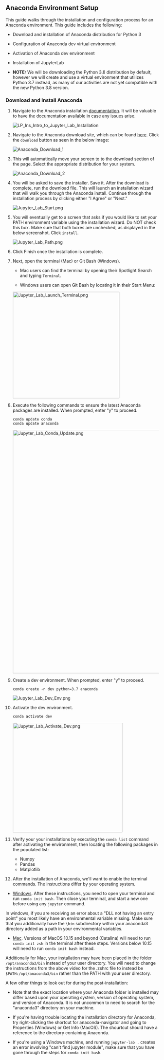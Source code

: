 ## Anaconda Environment Setup

This guide walks through the installation and configuration process for an Anaconda environment. This guide includes the following:

* Download and installation of Anaconda distribution for Python 3 

* Configuration of Anaconda dev virtual environment

* Activation of Anaconda dev environment

* Installation of JupyterLab

* **NOTE:** We will be downloading the Python 3.8 distribution by default, however we will create and use a virtual environment that utilizes Python 3.7 instead, as many of our activities are not yet compatible with the new Python 3.8 version.

### Download and Install Anaconda

1. Navigate to the Anaconda installation [documentation](https://docs.anaconda.com/anaconda/install/). It will be valuable to have the documentation available in case any issues arise.

    ![LP_Ins_Intro_to_Jupyter_Lab_Installation](Images/Jupyter_Lab_Installation.png)

2. Navigate to the Anaconda download site, which can be found [here](https://www.anaconda.com/distribution/#windows). Click the `download` button as seen in the below image:

    ![Anaconda_Download_1](Images/Anaconda_Download_1.png)

3. This will automatically move your screen to to the download section of the page.  Select the appropriate distribution for your system.

    ![Anaconda_Download_2](Images/Anaconda_Download_2.png)


4. You will be asked to save the installer. Save it. After the download is complete, run the download file. This will launch an installation wizard that will walk you through the Anaconda install. Continue through the installation process by clicking either "I Agree" or "Next."

    ![Jupyter_Lab_Start.png](Images/Jupyter_Lab_Start.png)

5. You will eventually get to a screen that asks if you would like to set your PATH environment variable using the installation wizard. Do NOT check this box. Make sure that both boxes are unchecked, as displayed in the below screenshot. Click `install`.

    ![Jupyter_Lab_Path.png](Images/Jupyter_Lab_Path.png)

6. Click Finish once the installation is complete.

7. Next, open the terminal (Mac) or Git Bash (Windows).
  
    * Mac users can find the terminal by opening their Spotlight Search and typing `Terminal`.

    * Windows users can open Git Bash by locating it in their Start Menu:

    <img alt=Jupyter_Lab_Launch_Terminal.png src=Images/Jupyter_Lab_Launch_Terminal.png width=350>

8. Execute the following commands to ensure the latest Anaconda packages are installed. When prompted, enter "y" to proceed.

    ```shell
    conda update conda
    conda update anaconda
    ```
    <img alt=Jupyter_Lab_Conda_Update.png src=Images/Jupyter_Lab_Conda_Update.png width=800>  
9. Create a dev environment. When prompted, enter "y" to proceed.

    ```shell
    conda create -n dev python=3.7 anaconda
    ```

    ![Jupyter_Lab_Dev_Env.png](Images/Jupyter_Lab_Dev_Env.png)

10. Activate the dev environment.

    ```shell
    conda activate dev
    ```

    <img alt=Jupyter_Lab_Activate_Dev.png src=Images/Jupyter_Lab_Activate_Dev.png width=360>

11. Verify your your installations by executing the `conda list` command after activating the environment, then locating the following packages in the populated list:

    - Numpy
    - Pandas
    - Matplotlib

12. After the installation of Anaconda,  we'll want to enable the terminal commands. The instructions differ by your operating system.

* [Windows](https://codingbootcamp.hosted.panopto.com/Panopto/Pages/Viewer.aspx?id=93a9c967-71b2-434c-bcda-ab7a011f5c9c). After these instructions, you need to open your terminal and run `conda init bash`. Then close your terminal, and start a new one before using any `jupyter` command.

In windows, if you are receiving an error about a "DLL not having an entry point" you most likely have an environmental variable missing. Make sure that you additionally have the `\bin` subdirectory within your anaconda3 directory added as a path in your environmental variables.

* [Mac](https://codingbootcamp.hosted.panopto.com/Panopto/Pages/Viewer.aspx?id=1c0d69d6-523c-4275-86a5-ab7a011f370a). Versions of MacOS 10.15 and beyond (Catalina) will need to run `conda init zsh` in the terminal after these steps. Versions below 10.15 will need to run `conda init bash` instead.

Additionally for Mac, your installation may have been placed in the folder `/opt/anaconda3/bin` instead of your user directory. You will need to change the instructions from the above video for the .zshrc file to instead be `$PATH:/opt/anaconda3/bin` rather than the PATH with your user directory.

A few other things to look out for during the post-installation:

* Note that the exact location where your Anaconda folder is installed may differ based upon your operating system, version of operating system, and version of Anaconda. It is not uncommon to need to search for the "anaconda3" directory on your machine.

* If you're having trouble locating the installation directory for Anaconda, try right-clicking the shortcut for anaconda-navigator and going to Properties (Windows) or Get Info (MacOS). The shourtcut should have a reference to the directory containing Anaconda.

* If you're  using a Windows machine, and running `jupyter-lab .` creates an error involving "can't find jupyter module", make sure that you have gone through the steps for `conda init bash`.
